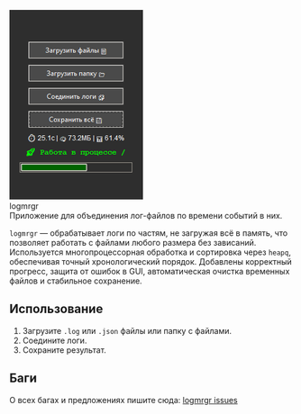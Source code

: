 ![logmrgr](Screenshot_6.png)
</br>logmrgr
</br>Приложение для объединения лог-файлов по времени событий в них.

`logmrgr` — обрабатывает логи по частям, не загружая всё в память, что позволяет работать с файлами любого размера без зависаний. Используется многопроцессорная обработка и сортировка через `heapq`, обеспечивая точный хронологический порядок. Добавлены корректный прогресс, защита от ошибок в GUI, автоматическая очистка временных файлов и стабильное сохранение.

## Использование
1. Загрузите `.log` или `.json` файлы или папку с файлами.
2. Соедините логи.
3. Сохраните результат.

## Баги
О всех багах и предложениях пишите сюда:
[logmrgr issues](https://github.com/ashtray01/logmrgr/issues)
